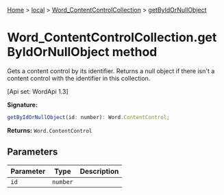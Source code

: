[Home](./index) &gt; [local](local.md) &gt; [Word\_ContentControlCollection](local.word_contentcontrolcollection.md) &gt; [getByIdOrNullObject](local.word_contentcontrolcollection.getbyidornullobject.md)

# Word\_ContentControlCollection.getByIdOrNullObject method

Gets a content control by its identifier. Returns a null object if there isn't a content control with the identifier in this collection. 

 \[Api set: WordApi 1.3\]

**Signature:**
```javascript
getByIdOrNullObject(id: number): Word.ContentControl;
```
**Returns:** `Word.ContentControl`

## Parameters

|  Parameter | Type | Description |
|  --- | --- | --- |
|  `id` | `number` |  |

